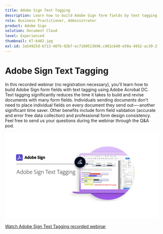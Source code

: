 ```yaml
---
title: Adobe Sign Text Tagging
description: Learn how to build Adobe Sign form fields by text tagging using Adobe Acrobat DC
role: Business Practitioner, Administrator
product: Adobe Sign
solution: Document Cloud
level: Experienced
thumbnail: KT-6402.jpg
exl-id: 3a54925d-b713-487b-92b7-ec7160513696,c981c640-e50a-4952-ac39-2f90d6d0cf08
---
```

# Adobe Sign Text Tagging

In this recorded webinar (no registration necessary), you'll learn how to build Adobe Sign form fields with text tagging using Adobe Acrobat DC. Text tagging significantly reduces the time it takes to build and revise documents with many form fields. Individuals sending documents don't need to place individual fields on every document they send out—-another significant time saver. Other benefits include form field validation (accurate and error free data collection) and professional form design consistency. Feel free to send us your questions during the webinar through the Q&A pod.

[![Watch Session](../assets/Text-Tagging.png)](https://event.on24.com/wcc/r/2338276/415BE4603F60A61A546C0A91528B444F)

[Watch Adobe Sign Text Tagging recorded webinar](https://event.on24.com/wcc/r/2338276/415BE4603F60A61A546C0A91528B444F)
